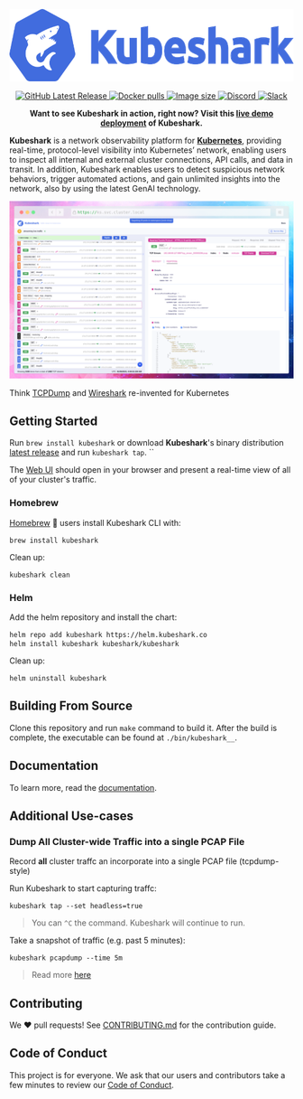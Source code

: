 <p align="center">
  <img src="https://raw.githubusercontent.com/kubeshark/assets/master/svg/kubeshark-logo.svg" alt="Kubeshark: Traffic analyzer for Kubernetes." height="128px"/>
</p>

<p align="center">
    <a href="https://github.com/kubeshark/kubeshark/releases/latest">
        <img alt="GitHub Latest Release" src="https://img.shields.io/github/v/release/kubeshark/kubeshark?logo=GitHub&style=flat-square">
    </a>
    <a href="https://hub.docker.com/r/kubeshark/worker">
      <img alt="Docker pulls" src="https://img.shields.io/docker/pulls/kubeshark/worker?color=%23099cec&logo=Docker&style=flat-square">
    </a>
    <a href="https://hub.docker.com/r/kubeshark/worker">
      <img alt="Image size" src="https://img.shields.io/docker/image-size/kubeshark/kubeshark/latest?logo=Docker&style=flat-square">
    </a>
		<a href="https://discord.gg/WkvRGMUcx7">
      <img alt="Discord" src="https://img.shields.io/discord/1042559155224973352?logo=Discord&style=flat-square&label=discord">
    </a>
    <a href="https://join.slack.com/t/kubeshark/shared_invite/zt-1m90td3n7-VHxN_~V5kVp80SfQW3SfpA">
      <img alt="Slack" src="https://img.shields.io/badge/slack-join_chat-green?logo=Slack&style=flat-square&label=slack">
    </a>
</p>

<p align="center">
  <b>
	  Want to see Kubeshark in action,  right now? Visit this
	  <a href="https://demo.kubeshark.co/">live demo deployment</a> of Kubeshark.
  </b>
</p>

**Kubeshark** is a network observability platform for [**Kubernetes**](https://kubernetes.io/), providing real-time, protocol-level visibility into Kubernetes’ network, enabling users to inspect all internal and external cluster connections, API calls, and data in transit. In addition, Kubeshark enables users to detect suspicious network behaviors, trigger automated actions, and gain unlimited insights into the network, also by using the latest GenAI technology.


![Simple UI](https://github.com/kubeshark/assets/raw/master/png/kubeshark-ui.png)

Think [TCPDump](https://en.wikipedia.org/wiki/Tcpdump) and [Wireshark](https://www.wireshark.org/) re-invented for Kubernetes

## Getting Started

Run `brew install kubeshark` or download **Kubeshark**'s binary distribution [latest release](https://github.com/kubeshark/kubeshark/releases/latest) and run `kubeshark tap`.
``

The [Web UI](https://docs.kubeshark.co/en/ui) should open in your browser and present a real-time view of all of your cluster's traffic.

### Homebrew

[Homebrew](https://brew.sh/) :beer: users install Kubeshark CLI with:

```shell
brew install kubeshark
```

Clean up:
```shell
kubeshark clean
```

### Helm

Add the helm repository and install the chart:

```shell
helm repo add kubeshark https://helm.kubeshark.co
‍helm install kubeshark kubeshark/kubeshark
```

Clean up:
```shell
helm uninstall kubeshark
```

## Building From Source

Clone this repository and run `make` command to build it. After the build is complete, the executable can be found at `./bin/kubeshark__`.

## Documentation

To learn more, read the [documentation](https://docs.kubeshark.co).

## Additional Use-cases

### Dump All Cluster-wide Traffic into a single PCAP File

Record **all** cluster traffc an incorporate into a single PCAP file (tcpdump-style)

Run Kubeshark to start capturing traffc:
```
kubeshark tap --set headless=true
```
> You can `^C` the command. Kubeshark will continue to run.

Take a snapshot of traffic (e.g. past 5 minutes):
```
kubeshark pcapdump --time 5m
```
> Read more [here](https://docs.kubeshark.co/en/pcapdump)

## Contributing

We :heart: pull requests! See [CONTRIBUTING.md](CONTRIBUTING.md) for the contribution guide.

## Code of Conduct

This project is for everyone. We ask that our users and contributors take a few minutes to review our [Code of Conduct](CODE_OF_CONDUCT.md).
